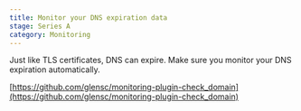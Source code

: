 ```yaml
---
title: Monitor your DNS expiration data
stage: Series A
category: Monitoring
---
```

Just like TLS certificates, DNS can expire. Make sure you monitor your DNS expiration automatically.

[https://github.com/glensc/monitoring-plugin-check_domain](https://github.com/glensc/monitoring-plugin-check_domain)
